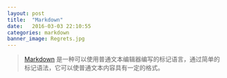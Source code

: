 ```yaml
---
layout: post
title:  "Markdown"
date:   2016-03-03 22:10:55
categories: markdown
banner_image: Regrets.jpg
---
```


>[Markdown][markdown-com] 是一种可以使用普通文本编辑器编写的标记语言，通过简单的标记语法，它可以使普通文本内容具有一定的格式。

[markdown-com]:      http://wowubuntu.com/markdown/
